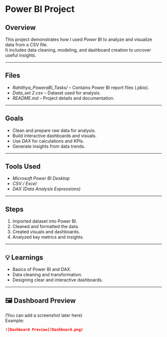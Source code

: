 #  Power BI  Project

##  Overview
This project demonstrates how I used *Power BI* to analyze and visualize data from a CSV file.  
It includes data cleaning, modeling, and dashboard creation to uncover useful insights.

---

##  Files
- *Rahithya_PoweraBI_Tasks/* – Contains Power BI report files (.pbix).
- *Data_set 2.csv* – Dataset used for analysis.
- *README.md* – Project details and documentation.

---

##  Goals
- Clean and prepare raw data for analysis.
- Build interactive dashboards and visuals.
- Use *DAX* for calculations and KPIs.
- Generate insights from data trends.

---

##  Tools Used
- *Microsoft Power BI Desktop*
- *CSV / Excel*
- *DAX (Data Analysis Expressions)*

---

##  Steps
1. Imported dataset into Power BI.
2. Cleaned and formatted the data.
3. Created visuals and dashboards.
4. Analyzed key metrics and insights.

---

## 💡 Learnings
- Basics of Power BI and DAX.
- Data cleaning and transformation.
- Designing clear and interactive dashboards.

---

## 🖼 Dashboard Preview
(You can add a screenshot later here)  
Example:  
```markdown
![Dashboard Preview](Dashboard.png)
